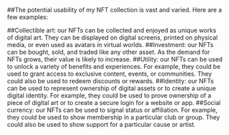 ##The potential usability of my NFT collection is vast and varied. Here are a few examples:

##Collectible art: our NFTs can be collected and enjoyed as unique works of digital art. They can be displayed on digital screens, printed on physical media, or even used as avatars in virtual worlds.
##Investment: our NFTs can be bought, sold, and traded like any other asset. As the demand for NFTs grows, their value is likely to increase.
##Utility: our NFTs can be used to unlock a variety of benefits and experiences. For example, they could be used to grant access to exclusive content, events, or communities. They could also be used to redeem discounts or rewards.
##Identity: our NFTs can be used to represent ownership of digital assets or to create a unique digital identity. For example, they could be used to prove ownership of a piece of digital art or to create a secure login for a website or app.
##Social currency: our NFTs can be used to signal status or affiliation. For example, they could be used to show membership in a particular club or group. They could also be used to show support for a particular cause or artist.

